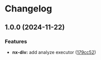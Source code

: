 # Changelog

## 1.0.0 (2024-11-22)


### Features

* **nx-div:** add analyze executor ([179cc52](https://github.com/ebizbase/dev-infras/commit/179cc52f3e75ea7295d8ff2c476844088675fa5a))
